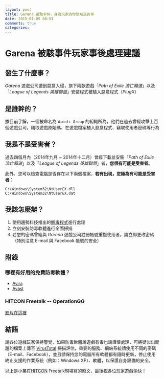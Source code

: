 ```yaml
---
layout: post
title: Garena 被駭事件，身為玩家的你該知道的事
date: 2015-01-09 08:53
comments: true
categories:
---
```

# Garena 被駭事件玩家事後處理建議

## 發生了什麼事？

*Garena* 遊戲公司遭到惡意入侵，旗下兩款遊戲「*Path of Exile 流亡黯道*」以及「*League of Legends 英雄聯盟*」安裝程式被植入惡意程式（*PlugX*）

## 是誰幹的？

據目前了解，一個被命名為 `Winnti Group` 的組織所為，他們在過去曾經攻擊上百個遊戲公司，竊取遊戲原始碼、在遊戲檔案植入惡意程式、竊取使用者密碼等行為

## 我是不是受害者？

過去四個月內（2014年九月 ~ 2014年十二月）曾經下載並安裝「*Path of Exile 流亡黯道*」以及「*League of Legends 英雄聯盟*」者，**您很有可能是受害者**。

此外，您可以檢查電腦是否存在以下兩個檔案，**若有出現，您極為有可能是受害者**：

```
C:\Windows\System32\NtUserEX.dll
C:\Windows\System32\NtUserEX.dat
```

## 我該怎麼辦？

1. 使用趨勢科技推出的[解毒程式](http://www.trendmicro.tw/tw/security/plugxgame/index.html)進行處理
2. 立刻安裝防毒軟體進行全面掃描
3. 若您的密碼曾經與 *Garena* 遊戲公司註冊帳號重複使用者，請立即更改密碼（特別注意 E-mail 與 Facebook 帳號的安全）

## 附錄

### 哪裡有好用的免費防毒軟體？

- [Avira](https://www.avira.com/zh-tw/personal)
- [Avast](http://www.avast.com/zh-tw/index)

### HITCON Freetalk -- OperationGG

[影片在這裡](https://www.youtube.com/watch?v=rPF53u78KsY)

## 結語

請各位遊戲玩家保持警覺，如果防毒軟體說遊戲有毒也請謹慎處理，可將疑似出問題的檔案上傳至 [VirusTotal](https://www.virustotal.com) 掃描評估，重要的服務、網站系統請使用不同的密碼（E-mail、Facebook），並且請保持您的電腦所有軟體都有隨時更新，停止使用終止支援的作業系統（例如：Windows XP）、軟體，以保護自身設備的安全。

以上是小弟在[HITCON](http://blog.hitcon.org/) Freetalk現場寫的廢文，最後祝各位玩家遊戲愉快！
